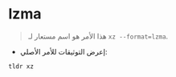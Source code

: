 # lzma

> هذا الأمر هو اسم مستعار لـ `xz --format=lzma`.

- إعرض التوثيقات للأمر الأصلي:

`tldr xz`
